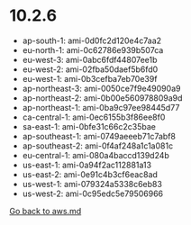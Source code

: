 
 # 10.2.6
- ap-south-1: ami-0d0fc2d120e4c7aa2
- eu-north-1: ami-0c62786e939b507ca
- eu-west-3: ami-0abc6fdf44807ee1b
- eu-west-2: ami-02fba50daef5b6fd0
- eu-west-1: ami-0b3cefba7eb70e39f
- ap-northeast-3: ami-0050ce7f9e49090a9
- ap-northeast-2: ami-0b00e560978809a9d
- ap-northeast-1: ami-0ba9c97ee98445d77
- ca-central-1: ami-0ec6155b3f86ee8f0
- sa-east-1: ami-0bfe31c66c2c35bae
- ap-southeast-1: ami-0749aeeeb71c7abf8
- ap-southeast-2: ami-0f4af248a1c1a081c
- eu-central-1: ami-080a4baccd139d24b
- us-east-1: ami-0a94f2ac112881a13
- us-east-2: ami-0e91c4b3cf6eac8ad
- us-west-1: ami-079324a5338c6eb83
- us-west-2: ami-0c95edc5e79506966

[Go back to aws.md](../../aws.md) 
